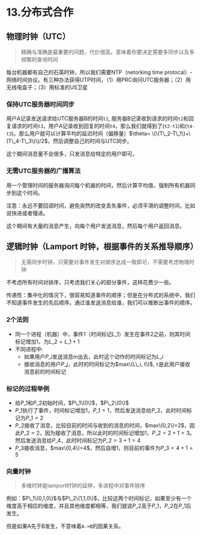 # 13.分布式合作

## 物理时钟（UTC）

> 精确与准确是最重要的问题，代价很高。意味着你要决定需要多同步以及多频繁的查询时间

每台机器都有自己的石英时钟，所以我们需要NTP（netorking time protocal）- 网络时间协议。有三种办法获得UTP时间，（1）用PRC询问UTC服务器；（2）用无线电盒子；（3）用标准的US卫星

### 保持UTC服务器时间同步

用户A记录发送请求给UTC服务器B的时间`t1`, 服务器B记录收到请求的时间`t2`和回复请求的时间`t3`，用户A记录收到回复的时间`t4`，那么我们就得到了\(`t2-t1`\)和\(`t4-t3`\)。那么用户就可以计算平均的延迟时间（偏移量）$\theta= \(\(T\_2-T\_1\)+\(T\_4-T\_3\)\)/2$，然后调整自己的时间与UTC同步。

这个期间消息量不会很多，只发消息给特定的用户即可。

### 无需UTC服务器的广播算法

用一个管理时间的服务器询问每个机器的时间，然后计算平均值，强制所有机器同步到这个时间。

注意：永远不要回调时间，避免突然的改变丢失事件，必须平滑的调整时间，比如说快进或者慢进。

这个期间有大量的消息产生，向每个用户发送消息，然后每个用户返回消息。

## 逻辑时钟（Lamport 时钟，根据事件的关系推导顺序）

> 无需同步时钟，只需要对事件发生对顺序达成一致即可，不需要考虑物理时钟

不考虑所有时间对排序，只考虑我们关心的部分事件，这样花费少一些。

传递性：集中化的情况下，很容易知道事件的顺序；但是在分布式的系统中，我们不知道事件发生的先后顺序。通过谁发送消息给谁，我们可以推断出事件的顺序。

### 2个法则

* 同一个进程（机器）中，事件1（时间标记$L\_1$）发生在事件2之前，则其时间标记增加1，为$L\_2=L\_1+1$
* 不同进程中:
  * 如果用户$P\_i$发送消息m出去，此时这个动作的时间标记为$L\_i$
  * 接收消息的用户$P\_j$，此时的时间标记为$max\(L\_i, t\)$, `t`是此用户接收消息前的时间标记

### 标记的过程举例

* 给$P\_1$和$P\_2$初始时间，$P\_1\(0\)$，$P\_2\(0\)$
* $P\_1$执行了事件，时间标记增加1，$P\_1=1$，然后发送消息给$P\_2$，此时时间标记为$P\_1=2$
* $P\_2$接收了消息，比较目前的时间与收到的消息的时间，$max\(0,2\)=2$，因此$P\_2=2$，因为接收了消息，所以此时的时间标记增加1，$P\_2=2+1=3$。然后发送消息给$P\_4$，此时时间标记为$P\_2=3+1=4$
* $P\_3$接收消息，$max\(0,4\)=4$，然后自增1，则目前的事件为$P\_3=4+1=5$

### 向量时钟

> 多维时钟是lamport时钟的延伸，多进程中对事件排序

例如：$P\_1\(0,1,0\)$与$P\_2\(1,1,0\)$，比较这两个时间标记，如果至少有一个维度高于相应的维度，并且其他维度都相等，我们就说$P\_2$高于$P\_1$，$P\_2$在$P\_1$后发生。

但是如果A先于B发生，不意味着`A->B`的因果关系。

